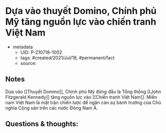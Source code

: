 # Dựa vào thuyết Domino, Chính phủ Mỹ tăng nguồn lực vào chiến tranh Việt Nam

- metadata
	- UID: P-210718-1002
	- tags: #created/2021/Jul/18, #permanent/fact 
	- source: 

## Notes
Dựa vào [[Thuyết Domino]], Chính phủ Mỹ đứng đầu là Tổng thống [[John Fitzgerald Kennedy]] tăng nguồn lực vào [[Chiến tranh Việt Nam]]. Miền nam Việt Nam là mặt trận chiến lược để ngăn cản sự bành trướng của Chủ nghĩa Cộng sản trên các nước Đông Nam Á.

## Questions & thoughts:
